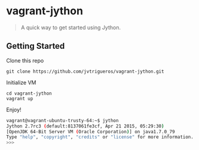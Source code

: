 # vagrant-jython
>  A quick way to get started using Jython.

## Getting Started

Clone this repo

    git clone https://github.com/jvtrigueros/vagrant-jython.git

Initialize VM

    cd vagrant-jython
    vagrant up

Enjoy!

```sh
vagrant@vagrant-ubuntu-trusty-64:~$ jython
Jython 2.7rc3 (default:8137061fe3cf, Apr 21 2015, 05:29:30)
[OpenJDK 64-Bit Server VM (Oracle Corporation)] on java1.7.0_79
Type "help", "copyright", "credits" or "license" for more information.
>>>
```
